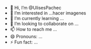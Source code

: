 - 👋 Hi, I’m @UlisesPachec
- 👀 I’m interested in ...hacer imagenes 
- 🌱 I’m currently learning ...
- 💞️ I’m looking to collaborate on ...
- 📫 How to reach me ...
- 😄 Pronouns: ...
- ⚡ Fun fact: ...

<!---
UlisesPachec/UlisesPachec is a ✨ special ✨ repository because its `README.md` (this file) appears on your GitHub profile.
You can click the Preview link to take a look at your changes.
--->

